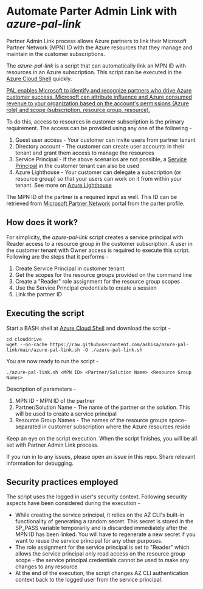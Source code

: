 # Automate Parter Admin Link with *azure-pal-link*

Partner Admin Link process allows Azure partners to link their Microsoft Partner Network (MPN) ID with the Azure resources that they manage and maintain in the customer subscriptions.

The *azure-pal-link* is a script that can automatically link an MPN ID with resources in an Azure subscription. This script can be executed in the [Azure Cloud Shell](https://azure.microsoft.com/en-in/features/cloud-shell/#overview) quickly.

[PAL enables Microsoft to identify and recognize partners who drive Azure customer success. Microsoft can attribute influence and Azure consumed revenue to your organization based on the account's permissions (Azure role) and scope (subscription, resource group, resource).](https://docs.microsoft.com/en-us/azure/cost-management-billing/manage/link-partner-id)

To do this, access to resources in customer subscription is the primary requirement. The access can be provided using any one of the following -
1. Guest user access - Your customer can invite users from partner tenant
2. Directory account - The customer can create user accounts in their tenant and grant them access to manage the resources
3. Service Principal - If the above scenarios are not possible, a [Service Principal](https://docs.microsoft.com/en-us/azure/active-directory/develop/app-objects-and-service-principals?WT.mc_id=devops-10986-petender#service-principal-object) in the customer tenant can also be used
4. Azure Lighthouse - Your customer can delegate a subscription (or resource group) so that your users can work on it from within your tenant. See more on [Azure Lighthouse](https://docs.microsoft.com/en-us/azure/lighthouse/overview)

The MPN ID of the partner is a required input as well. This ID can be retrieved from [Microsoft Partner Network](https://docs.microsoft.com/en-us/azure/lighthouse/overview) portal from the parter profile.

## How does it work?

For simplicity, the *azure-pal-link* script creates a service principal with Reader access to a resource group in the customer subscription. A user in the customer tenant with Owner access is required to execute this script. Following are the steps that it performs -
1. Create Service Principal in customer tenant
2. Get the scopes for the resource groups provided on the command line
3. Create a "Reader" role assignment for the resource group scopes
4. Use the Service Principal credentials to create a session
5. Link the partner ID

## Executing the script

Start a BASH shell at [Azure Cloud Shell](https://shell.azure.com) and download the script -
```
cd clouddrive
wget --no-cache https://raw.githubusercontent.com/ashisa/azure-pal-link/main/azure-pal-link.sh -O ./azure-pal-link.sh
```

You are now ready to run the script -
```
./azure-pal-link.sh <MPN ID> <Partner/Solution Name> <Resource Group Names>
```

Description of parameters -
1. MPN ID - MPN ID of the partner
2. Partner/Solution Name - The name of the partner or the solution. This will be used to create a service principal
3. Resource Group Names - The names of the resource groups space-separated in customer subscription where the Azure resources reside

Keep an eye on the script execution. When the script finishes, you will be all set with Partner Admin Link process.

If you run in to any issues, please open an issue in this repo. Share relevant information for debugging.

## Security practices employed

The script uses the logged in user's security context. Following security aspects have been considered during the execution -
- While creating the service principal, it relies on the AZ CLI's built-in functionality of generating a random secret. This secret is stored in the SP_PASS variable temporarily and is discarded immediately after the MPN ID has been linked. You will have to regenerate a new secret if you want to reuse the service principal for any other purposes.
- The role assignment for the service principal is set to "Reader" which allows the service principal only read access on the resource group scope - the service principal credentials cannot be used to make any changes to any resource
- At the end of the execution, the script changes AZ CLI authentication context back to the logged user from the service principal.
  